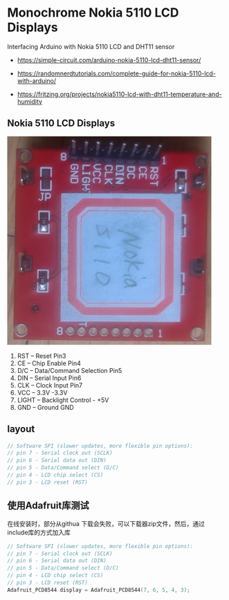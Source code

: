# Monochrome Nokia 5110 LCD Displays

Interfacing Arduino with Nokia 5110 LCD and DHT11 sensor

* https://simple-circuit.com/arduino-nokia-5110-lcd-dht11-sensor/

* https://randomnerdtutorials.com/complete-guide-for-nokia-5110-lcd-with-arduino/

* https://fritzing.org/projects/nokia5110-lcd-with-dht11-temperature-and-humidity

## Nokia 5110 LCD Displays

![](img/LCD5110/LCD5110_pins.jpg)

1) RST – Reset                  Pin3
2) CE – Chip Enable             Pin4 
3) D/C – Data/Command Selection Pin5
4) DIN – Serial Input           Pin6    
5) CLK – Clock Input            Pin7
6) VCC – 3.3V                 -3.3V 
7) LIGHT – Backlight Control - +5V
8) GND – Ground               GND 

## layout

```c
// Software SPI (slower updates, more flexible pin options):
// pin 7 - Serial clock out (SCLK)
// pin 6 - Serial data out (DIN)
// pin 5 - Data/Command select (D/C)
// pin 4 - LCD chip select (CS)
// pin 3 - LCD reset (RST)
```
## 使用Adafruit库测试

在线安装时，部分从githua 下载会失败，可以下载器zip文件，然后，通过include库的方式加入库

```c
// Software SPI (slower updates, more flexible pin options):
// pin 7 - Serial clock out (SCLK)
// pin 6 - Serial data out (DIN)
// pin 5 - Data/Command select (D/C)
// pin 4 - LCD chip select (CS)
// pin 3 - LCD reset (RST)
Adafruit_PCD8544 display = Adafruit_PCD8544(7, 6, 5, 4, 3);
```